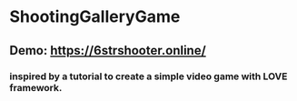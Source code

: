 # ShootingGalleryGame
## Demo: https://6strshooter.online/
### inspired by a tutorial to create a simple video game with LOVE framework.
